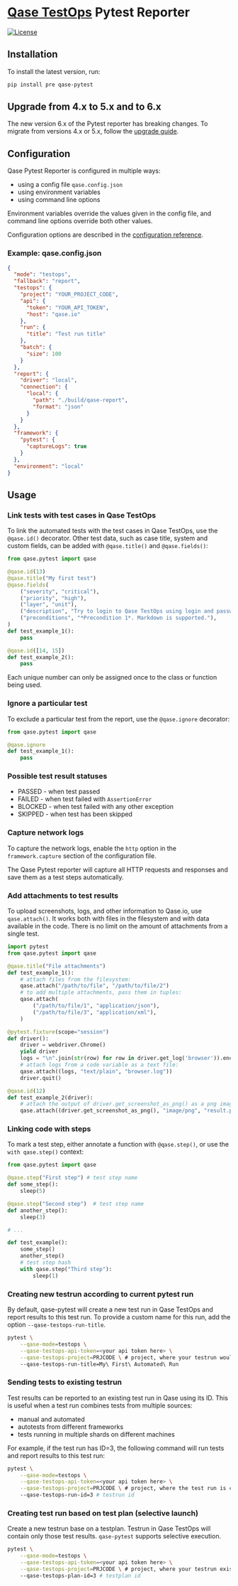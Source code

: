 # [Qase TestOps](https://qase.io) Pytest Reporter

[![License](https://lxgaming.github.io/badges/License-Apache%202.0-blue.svg)](https://www.apache.org/licenses/LICENSE-2.0)

## Installation

To install the latest version, run:

```sh
pip install pre qase-pytest
```

## Upgrade from 4.x to 5.x and to 6.x

The new version 6.x of the Pytest reporter has breaking changes.
To migrate from versions 4.x or 5.x, follow the [upgrade guide](docs/UPGRADE.md).

## Configuration

Qase Pytest Reporter is configured in multiple ways:

- using a config file `qase.config.json`
- using environment variables
- using command line options

Environment variables override the values given in the config file, 
and command line options override both other values.

Configuration options are described in the
[configuration reference](docs/CONFIGURATION.md).


### Example: qase.config.json

```json
{
  "mode": "testops",
  "fallback": "report",
  "testops": {
    "project": "YOUR_PROJECT_CODE",
    "api": {
      "token": "YOUR_API_TOKEN",
      "host": "qase.io"
    },
    "run": {
      "title": "Test run title"
    },
    "batch": {
      "size": 100
    }
  },
  "report": {
    "driver": "local",
    "connection": {
      "local": {
        "path": "./build/qase-report",
        "format": "json"
      }
    }
  },
  "framework": {
    "pytest": {
      "captureLogs": true
    }
  },
  "environment": "local"
}
```

## Usage

### Link tests with test cases in Qase TestOps

To link the automated tests with the test cases in Qase TestOps, use the `@qase.id()` decorator.
Other test data, such as case title, system and custom fields,
can be added with `@qase.title()` and `@qase.fields()`:

```python
from qase.pytest import qase

@qase.id(13)
@qase.title("My first test")
@qase.fields(
    ("severity", "critical"),
    ("priority", "high"),
    ("layer", "unit"),
    ("description", "Try to login to Qase TestOps using login and password"),
    ("preconditions", "*Precondition 1*. Markdown is supported."),
)
def test_example_1():
    pass

@qase.id([14, 15])
def test_example_2():
    pass
```

Each unique number can only be assigned once to the class or function being used.

### Ignore a particular test

To exclude a particular test from the report, use the `@qase.ignore` decorator:

```python
from qase.pytest import qase

@qase.ignore
def test_example_1():
    pass
```

### Possible test result statuses

- PASSED - when test passed
- FAILED - when test failed with `AssertionError`
- BLOCKED - when test failed with any other exception
- SKIPPED - when test has been skipped

### Capture network logs

To capture the network logs, enable the `http` option in the `framework.capture` section
of the configuration file.

The Qase Pytest reporter will capture all HTTP requests and responses
and save them as a test steps automatically.

### Add attachments to test results

To upload screenshots, logs, and other information to Qase.io,
use `qase.attach()`.
It works both with files in the filesystem and with data available in the code.
There is no limit on the amount of attachments from a single test.

```python
import pytest
from qase.pytest import qase

@qase.title("File attachments")
def test_example_1():
    # attach files from the filesystem:
    qase.attach("/path/to/file", "/path/to/file/2")
    # to add multiple attachments, pass them in tuples:
    qase.attach(
        ("/path/to/file/1", "application/json"),
        ("/path/to/file/3", "application/xml"),
    )

@pytest.fixture(scope="session")
def driver():
    driver = webdriver.Chrome()
    yield driver
    logs = "\n".join(str(row) for row in driver.get_log('browser')).encode('utf-8')
    # attach logs from a code variable as a text file:
    qase.attach((logs, "text/plain", "browser.log"))
    driver.quit()

@qase.id(12)
def test_example_2(driver):
    # attach the output of driver.get_screenshot_as_png() as a png image
    qase.attach((driver.get_screenshot_as_png(), "image/png", "result.png"))
```

### Linking code with steps

To mark a test step, either annotate a function with `@qase.step()`,
or use the `with qase.step()` context:

```python
from qase.pytest import qase

@qase.step("First step") # test step name
def some_step():
    sleep(5)

@qase.step("Second step")  # test step name
def another_step():
    sleep(3)

# ...

def test_example():
    some_step()
    another_step()
    # test step hash
    with qase.step("Third step"):
        sleep(1)
```

### Creating new testrun according to current pytest run

By default, qase-pytest will create a new test run in Qase TestOps
and report results to this test run.
To provide a custom name for this run, add
the option `--qase-testops-run-title`.

```bash
pytest \
    --qase-mode=testops \
    --qase-testops-api-token=<your api token here> \
    --qase-testops-project=PRJCODE \ # project, where your testrun would be created
    --qase-testops-run-title=My\ First\ Automated\ Run
```

### Sending tests to existing testrun

Test results can be reported to an existing test run in Qase using its ID.
This is useful when a test run combines tests from multiple sources:

* manual and automated
* autotests from different frameworks
* tests running in multiple shards on different machines

For example, if the test run has ID=3, the following command will
run tests and report results to this test run:

```bash
pytest \
    --qase-mode=testops \
    --qase-testops-api-token=<your api token here> \
    --qase-testops-project=PRJCODE \ # project, where the test run is created
    --qase-testops-run-id=3 # testrun id
```

### Creating test run based on test plan (selective launch)

Create a new testrun base on a testplan. Testrun in Qase TestOps will contain only those
test results. `qase-pytest` supports selective execution.

```bash
pytest \
    --qase-mode=testops \
    --qase-testops-api-token=<your api token here> \
    --qase-testops-project=PRJCODE \ # project, where your testrun exists in
    --qase-testops-plan-id=3 # testplan id
```
